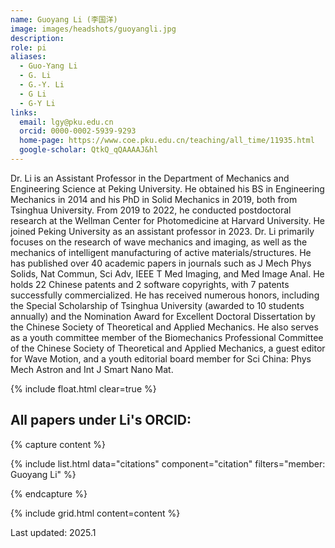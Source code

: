 ```yaml
---
name: Guoyang Li (李国洋)
image: images/headshots/guoyangli.jpg
description: 
role: pi
aliases:
  - Guo-Yang Li
  - G. Li
  - G.-Y. Li
  - G Li
  - G-Y Li
links:
  email: lgy@pku.edu.cn
  orcid: 0000-0002-5939-9293
  home-page: https://www.coe.pku.edu.cn/teaching/all_time/11935.html
  google-scholar: QtkQ_qQAAAAJ&hl
---
```


Dr. Li is an Assistant Professor in the Department of Mechanics and Engineering Science at Peking University. He obtained his BS in Engineering Mechanics in 2014 and his PhD in Solid Mechanics in 2019, both from Tsinghua University. From 2019 to 2022, he conducted postdoctoral research at the Wellman Center for Photomedicine at Harvard University. He joined Peking University as an assistant professor in 2023.
Dr. Li primarily focuses on the research of wave mechanics and imaging, as well as the mechanics of intelligent manufacturing of active materials/structures. He has published over 40 academic papers in journals such as J Mech Phys Solids, Nat Commun, Sci Adv, IEEE T Med Imaging, and Med Image Anal. He holds 22 Chinese patents and 2 software copyrights, with 7 patents successfully commercialized. He has received numerous honors, including the Special Scholarship of Tsinghua University (awarded to 10 students annually) and the Nomination Award for Excellent Doctoral Dissertation by the Chinese Society of Theoretical and Applied Mechanics. He also serves as a youth committee member of the Biomechanics Professional Committee of the Chinese Society of Theoretical and Applied Mechanics, a guest editor for Wave Motion, and a youth editorial board member for Sci China: Phys Mech Astron and Int J Smart Nano Mat.

{% include float.html clear=true %}

## All papers under Li's ORCID:

{% capture content %}

{% include list.html data="citations" component="citation" filters="member: Guoyang Li" %}

{% endcapture %}

{% include grid.html content=content %}

Last updated: 2025.1
